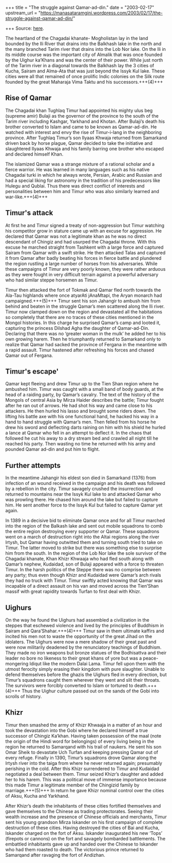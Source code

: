 +++
title = "The struggle against Qamar-ad-din."
date = "2003-02-17"
upstream_url = "https://manasataramgini.wordpress.com/2003/02/17/the-struggle-against-qamar-ad-din/"

+++
Source: [here](https://manasataramgini.wordpress.com/2003/02/17/the-struggle-against-qamar-ad-din/).

The heartland of the Chagadai khanate- Mogholistan lay in the land bounded by the Ili River that drains into the Balkhash lake in the north and the many branched Tarim river that drains into the Lob Nor lake. On the Ili in its middle course was the important city of Almalik that was once founded by the Uighur ka’Khans and was the center of their power. While just north of the Tarim river in a diagonal towards the Balkhash lay the 3 cities of Kucha, Sairam and Alma-Ata that was just beyond the Issyk Kul lake. These cities were all that remained of once prolific Indic colonies on the Silk route founded by the great Maharaja Vima Taktu and his successors.+++(4)+++ 

## Rise of Qamar
The Chagadai khan Tughlaq Timur had appointed his mighty ulus beg (supreme amir) Bulaji as the governor of the province to the south of the Tarim river including Kashgar, Yarkhand and Khotan. After Bulaji’s death his brother converted to Islam and came to be known as Qamar-ad-din. He watched with interest and envy the rise of Timur-i-lang in the neighboring province. After Tughlaq Timur’s son Ilyaas Khwaja returned from Samarkand driven back by horse plague, Qamar decided to take the initiative and slaughtered Ilyaas Khwaja and his family barring one brother who escaped and declared himself Khan. 

The islamized Qamar was a strange mixture of a rational scholar and a fierce warrior. He was learned in many languages such as his native Chagadai turki in which he always wrote, Persian, Arabic and Russian and had a special liking for astronomy in the tradition of his predecessors like Hulegu and Qublai. Thus there was direct conflict of interests and personalities between him and Timur who was also similarly learned and war-like.+++(4)+++ 

## Timur's attack
At first he and Timur signed a treaty of non-aggression but Timur watching his competitor grow in stature came up with an excuse for aggression. He declared that Qamar was not a legitimate khan as he was no direct descendant of Chingiz and had usurped the Chagadai throne. With this excuse he marched straight from Tashkent with a large force and captured Sairam from Qamar with a swift strike. He then attacked Talas and captured it from Qamar after badly beating his forces in fierce battle and plundered the region rustling a large number of horses from his adversaries. While these campaigns of Timur are very poorly known, they were rather arduous as they were fought in very difficult terrain against a powerful adversary who had similar steppe horsemen as Timur. 

Timur then attacked the fort of Tokmak and Qamar fled north towards the Ala-Tau highlands where once atyarAti jAnaMtapi, the Aryan monarch had campaigned.+++(5)+++ Timur sent his son Jahangir to ambush him from behind and beaten in the struggle Qamar’s men scattered along the Ili river. Timur now clamped down on the region and devastated all the habitations so completely that there are no traces of these cities mentioned in the Mongol histories. In this charge he surprised Qamar’s camp and looted it, capturing the princess Dilshad Agha the daughter of Qamar-ad-Din. Declaring that there was no ‘greater woman in the mulk’ he added her to his own growing harem. Then he triumphantly returned to Samarkand only to realize that Qamar had sacked the province of Fergana in the meantime with a rapid assault. Timur hastened after refreshing his forces and chased Qamar out of Fergana. 

## Timur's escape'
Qamar kept fleeing and drew Timur up to the Tien Shan region where he ambushed him. Timur was caught with a small band of body guards, at the head of a raiding party, by Qamar’s cavalry. The text of the history of the Mongols of central Asia by Mirza Haider describes the battle; Timur fought after he ran out of arrows. He had shot his way and came close to his attackers. He then hurled his lasso and brought some riders down. The lifting his battle axe with his one functional hand, he hacked his way in a hand to hand struggle with Qamar’s men. Then felled from his horse he drew his sword and deflecting darts raining on him with his shield he hurled a lance at Qamar who fell in an attempt to deflect it. In the chaos that followed he cut his away to a dry stream bed and crawled all night till he reached his party. Then wasting no time he returned with his army and pounded Qamar ad-din and put him to flight. 

## Further attempts
In the meantime Jahangir his eldest son died in Samarkand (1376) from infection of an wound received in the campaign and his death was followed by a rebellion in the city. Timur savagely crushed the insurrection and returned to mountains near the Issyk Kul lake to and attacked Qamar who was prowling there. He chased him around the lake but failed to capture him. He sent another force to the Issyk Kul but failed to capture Qamar yet again.

In 1389 in a decisive bid to eliminate Qamar once and for all Timur marched into the region of the Balkash lake and sent out mobile squadrons to comb the entire region destroying every supporter or Qamar. These squadrons went on a march of destruction right into the Altai regions along the river Irtysh, but Qamar having outwitted them and turning south tried to take on Timur. The latter moved to strike but there was something else to surprise him from the south. In the region of the Lob Nor lake the sole survivor of the Chagadai khanate, Khan Khizr Khwaaja who had fled south along with Qamar’s nephew, Kudaidad, son of Bulaji appeared with a force to threaten Timur. In the harsh politics of the Steppe there was no comprise between any party; thus even though Khizr and Kudaidad were Qamar’s arch rivals they had no truck with Timur. Timur swiftly acted knowing that Qamar was incapable of a direct assault on his van and moved across the Tien’Shan massif with great rapidity towards Turfan to first deal with Khizr. 

## Uighurs
On the way he found the Uighurs had assembled a civilization in the steppes that eschewed violence and lived by the principles of Buddhism in Sairam and Qara’Shahar.+++(4)+++ Timur saw in them ultimate kaffirs and incited his men not to waste the opportunity of the great Jihad on the idolaters. The Uighurs were now a mere shadow of their great past and were now militarily deadened by the renunciatory teachings of Buddhism. They made no iron weapons but bronze statues of the Bodhisattva and their leader no bore no likeness to their great khans of yore but was a peace-mongering Idiqut like the modern Dalai Lama. Timur fell upon them with the utmost ferocity simply erasing their kingdom with pure slaughter. Unable to defend themselves before the ghazis the Uighurs fled in every direction, but Timur’s squadrons caught them wherever they went and slit their throats. The survivors were forcibly converted to Islam or tortured to death.+++(4)+++ Thus the Uighur culture passed out on the sands of the Gobi into scrolls of history. 

## Khizr
Timur then smashed the army of Khizr Khwaaja in a matter of an hour and took the devastation into the Gobi where he declared himself a true successor of Chingiz Ka’khan. Having taken possession of the maal (note the origin of the Hindi word for belongings) of every living being in the region he returned to Samarqand with his trail of naukers. He sent his son Omar Sheik to devastate Uch Turfan and keeping pressing Qamar out of every refuge. Finally in 1390, Timur’s squadrons drove Qamar along the Irtysh river into the taiga from where he never returned again; presumably perishing in the cold. After this Khizr surrendered to Timur and Kudaidad negotiated a deal between them. Timur seized Khizr’s daughter and added her to his harem. This was a political move of immense importance because this made Timur a legitimate member of the Chingizid family by marriage.+++(5)+++ In return he gave Khizr nominal control over the cities of Aksu, Kucha and Yarkhand. 

After Khizr’s death the inhabitants of these cities fortified themselves and gave themselves to the Chinese as trading protectorates. Seeing their wealth increase and the presence of Chinese officials and merchants, Timur sent his young grandson Mirza Iskander on his first campaign of complete destruction of these cities. Having destroyed the cities of Bai and Kucha, Iskander charged on the fort of Aksu. Iskander inaugurated his new ‘Tops’ (firepots or cannons) on the fort and savagely bombarded battlements. The embattled inhabitants gave up and handed over the Chinese to Iskander who had them roasted to death. The victorious prince returned to Samarqand after ravaging the fort of Andizhan.

